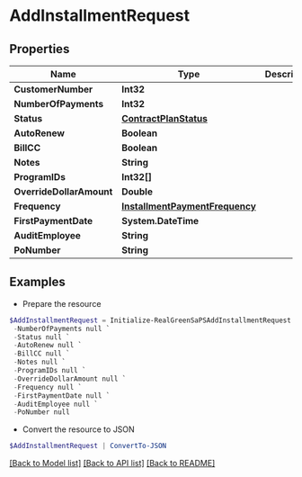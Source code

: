 # AddInstallmentRequest
## Properties

Name | Type | Description | Notes
------------ | ------------- | ------------- | -------------
**CustomerNumber** | **Int32** |  | [optional] 
**NumberOfPayments** | **Int32** |  | [optional] 
**Status** | [**ContractPlanStatus**](ContractPlanStatus.md) |  | [optional] 
**AutoRenew** | **Boolean** |  | [optional] 
**BillCC** | **Boolean** |  | [optional] 
**Notes** | **String** |  | [optional] 
**ProgramIDs** | **Int32[]** |  | [optional] 
**OverrideDollarAmount** | **Double** |  | [optional] 
**Frequency** | [**InstallmentPaymentFrequency**](InstallmentPaymentFrequency.md) |  | [optional] 
**FirstPaymentDate** | **System.DateTime** |  | [optional] 
**AuditEmployee** | **String** |  | [optional] 
**PoNumber** | **String** |  | [optional] 

## Examples

- Prepare the resource
```powershell
$AddInstallmentRequest = Initialize-RealGreenSaPSAddInstallmentRequest  -CustomerNumber null `
 -NumberOfPayments null `
 -Status null `
 -AutoRenew null `
 -BillCC null `
 -Notes null `
 -ProgramIDs null `
 -OverrideDollarAmount null `
 -Frequency null `
 -FirstPaymentDate null `
 -AuditEmployee null `
 -PoNumber null
```

- Convert the resource to JSON
```powershell
$AddInstallmentRequest | ConvertTo-JSON
```

[[Back to Model list]](../README.md#documentation-for-models) [[Back to API list]](../README.md#documentation-for-api-endpoints) [[Back to README]](../README.md)

